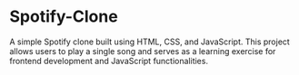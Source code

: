 # Spotify-Clone
A simple Spotify clone built using HTML, CSS, and JavaScript. This project allows users to play a single song and serves as a learning exercise for frontend development and JavaScript functionalities. 
